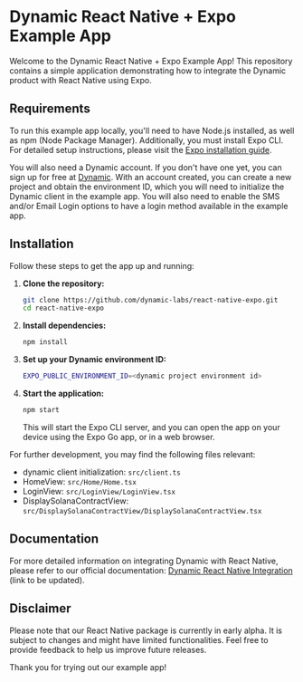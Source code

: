# Dynamic React Native + Expo Example App

Welcome to the Dynamic React Native + Expo Example App! This repository contains a simple application demonstrating how to integrate the Dynamic product with React Native using Expo.

## Requirements

To run this example app locally, you'll need to have Node.js installed, as well as npm (Node Package Manager). Additionally, you must install Expo CLI. For detailed setup instructions, please visit the [Expo installation guide](https://docs.expo.dev/get-started/installation/).

You will also need a Dynamic account. If you don't have one yet, you can sign up for free at [Dynamic](https://dynamic.xyz/).
With an account created, you can create a new project and obtain the environment ID, which you will need to initialize the Dynamic client in the example app.
You will also need to enable the SMS and/or Email Login options to have a login method available in the example app.

## Installation

Follow these steps to get the app up and running:

1. **Clone the repository:**

   ```bash
   git clone https://github.com/dynamic-labs/react-native-expo.git
   cd react-native-expo
   ```

2. **Install dependencies:**

   ```bash
   npm install
   ```

3. **Set up your Dynamic environment ID:**

   ```bash
   EXPO_PUBLIC_ENVIRONMENT_ID=<dynamic project environment id>
   ```

4. **Start the application:**

   ```bash
   npm start
   ```

   This will start the Expo CLI server, and you can open the app on your device using the Expo Go app, or in a web browser.

For further development, you may find the following files relevant:

- dynamic client initialization: `src/client.ts`
- HomeView: `src/Home/Home.tsx`
- LoginView: `src/LoginView/LoginView.tsx`
- DisplaySolanaContractView: `src/DisplaySolanaContractView/DisplaySolanaContractView.tsx`

## Documentation

For more detailed information on integrating Dynamic with React Native, please refer to our official documentation: [Dynamic React Native Integration](#) (link to be updated).

## Disclaimer

Please note that our React Native package is currently in early alpha. It is subject to changes and might have limited functionalities. Feel free to provide feedback to help us improve future releases.

Thank you for trying out our example app!
